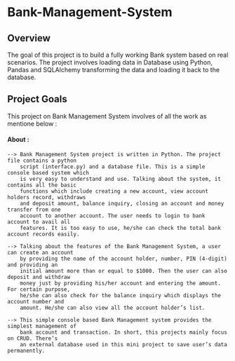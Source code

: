 # Bank-Management-System

## Overview

The goal of this project is to build a fully working Bank system based on real scenarios. The project involves loading data in Database using Python, Pandas and SQLAlchemy transforming the data and loading it back to the database.


## Project Goals

This project on Bank Management System involves of all the work as mentione below :

#### About :

    --> Bank Management System project is written in Python. The project file contains a python 
        script (interface.py) and a database file. This is a simple console based system which 
        is very easy to understand and use. Talking about the system, it contains all the basic 
        functions which include creating a new account, view account holders record, withdraws 
        and deposit amount, balance inquiry, closing an account and money transfer from one 
        account to another account. The user needs to login to bank account to avail all 
        features. It is too easy to use, he/she can check the total bank account records easily.

    --> Talking about the features of the Bank Management System, a user can create an account 
        by providing the name of the account holder, number, PIN (4-digit) and providing an 
        initial amount more than or equal to $1000. Then the user can also deposit and withdraw 
        money just by providing his/her account and entering the amount. For certain purpose, 
        he/she can also check for the balance inquiry which displays the account number and 
        amount. He/she can also view all the account holder’s list.

    --> This simple console based Bank Management system provides the simplest management of 
        bank account and transaction. In short, this projects mainly focus on CRUD. There’s 
        an external database used in this mini project to save user’s data permanently.

